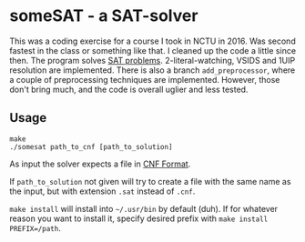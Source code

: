 # someSAT - a SAT-solver

This was a coding exercise for a course I took in NCTU in 2016. Was second
fastest in the class or something like that. I cleaned up the code a little
since then. The program solves
[SAT problems](https://en.wikipedia.org/wiki/Boolean_satisfiability_problem).
2-literal-watching, VSIDS and 1UIP resolution are implemented. There is also a
branch `add_preprocessor`, where a couple of preprocessing techniques are
implemented. However, those don't bring much, and the code is overall uglier
and less tested.

## Usage

```
make
./somesat path_to_cnf [path_to_solution]
```

As input the solver expects a file in
[CNF Format](https://people.sc.fsu.edu/~jburkardt/data/cnf/cnf.html).

If `path_to_solution` not given will try to create a file with the same name as
the input, but with extension `.sat` instead of `.cnf`.

`make install` will install into `~/.usr/bin` by default (duh).
If for whatever reason you want to install it, specify desired prefix with
`make install PREFIX=/path`.
